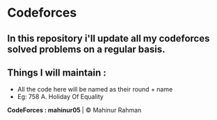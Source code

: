 # Codeforces
## In this repository i'll update all my codeforces solved problems on a regular basis.
## Things I will maintain : 
<ul>
  <li>All the code here will be named as their round + name</li>
  <li> Eg: 758 A. Holiday Of Equality </li>
</ul>
<b>CodeForces : mahinur05 </b> | &copy; Mahinur Rahman 
